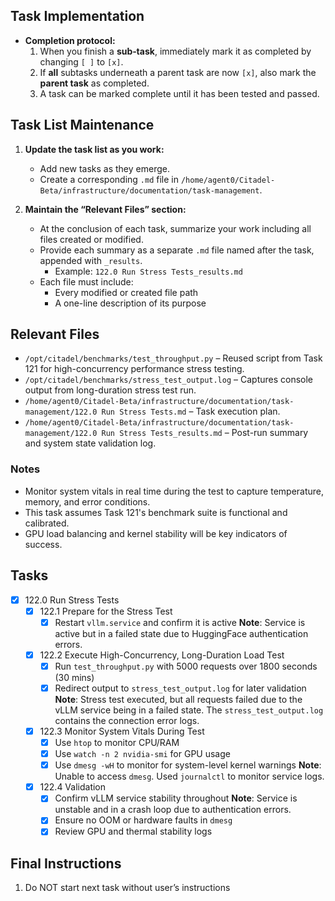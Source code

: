 ## Task Implementation
- **Completion protocol:**  
  1. When you finish a **sub‑task**, immediately mark it as completed by changing `[ ]` to `[x]`.  
  2. If **all** subtasks underneath a parent task are now `[x]`, also mark the **parent task** as completed.  
  3. A task can be marked complete until it has been tested and passed.

## Task List Maintenance

1. **Update the task list as you work:**
   - Add new tasks as they emerge.
   - Create a corresponding `.md` file in `/home/agent0/Citadel-Beta/infrastructure/documentation/task-management`.

2. **Maintain the “Relevant Files” section:**
   - At the conclusion of each task, summarize your work including all files created or modified.
   - Provide each summary as a separate `.md` file named after the task, appended with `_results`.  
     - Example: `122.0 Run Stress Tests_results.md`
   - Each file must include:
     - Every modified or created file path
     - A one-line description of its purpose

## Relevant Files

- `/opt/citadel/benchmarks/test_throughput.py` – Reused script from Task 121 for high-concurrency performance stress testing.
- `/opt/citadel/benchmarks/stress_test_output.log` – Captures console output from long-duration stress test run.
- `/home/agent0/Citadel-Beta/infrastructure/documentation/task-management/122.0 Run Stress Tests.md` – Task execution plan.
- `/home/agent0/Citadel-Beta/infrastructure/documentation/task-management/122.0 Run Stress Tests_results.md` – Post-run summary and system state validation log.

### Notes

- Monitor system vitals in real time during the test to capture temperature, memory, and error conditions.
- This task assumes Task 121's benchmark suite is functional and calibrated.
- GPU load balancing and kernel stability will be key indicators of success.

## Tasks

- [x] 122.0 Run Stress Tests
  - [x] 122.1 Prepare for the Stress Test
    - [x] Restart `vllm.service` and confirm it is active
      **Note**: Service is active but in a failed state due to HuggingFace authentication errors.
  - [x] 122.2 Execute High-Concurrency, Long-Duration Load Test
    - [x] Run `test_throughput.py` with 5000 requests over 1800 seconds (30 mins)
    - [x] Redirect output to `stress_test_output.log` for later validation
      **Note**: Stress test executed, but all requests failed due to the vLLM service being in a failed state. The `stress_test_output.log` contains the connection error logs.
  - [x] 122.3 Monitor System Vitals During Test
    - [x] Use `htop` to monitor CPU/RAM
    - [x] Use `watch -n 2 nvidia-smi` for GPU usage
    - [x] Use `dmesg -wH` to monitor for system-level kernel warnings
      **Note**: Unable to access `dmesg`. Used `journalctl` to monitor service logs.
  - [x] 122.4 Validation
    - [x] Confirm vLLM service stability throughout
      **Note**: Service is unstable and in a crash loop due to authentication errors.
    - [x] Ensure no OOM or hardware faults in `dmesg`
    - [x] Review GPU and thermal stability logs

## Final Instructions

1. Do NOT start next task without user’s instructions
